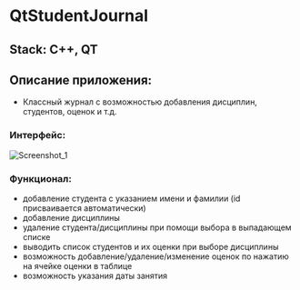 # QtStudentJournal
## Stack: C++, QT
## Описание приложения:
- Классный журнал с возможностью добавления дисциплин, студентов, оценок и т.д.
### Интерфейс:
![Screenshot_1](https://github.com/reshetovProg/QtStudentJournal/assets/94145533/1539b99a-0a19-4a73-9423-ab9135d82579)

### Функционал:
- добавление студента с указанием имени и фамилии (id присваивается автоматически)
- добавление дисциплины
- удаление студента/дисциплины при помощи выбора в выпадающем списке
- выводить список студентов и их оценки при выборе дисциплины
- возможность добавление/удаление/изменение оценок по нажатию на ячейке оценки в таблице
- возможность указания даты занятия
